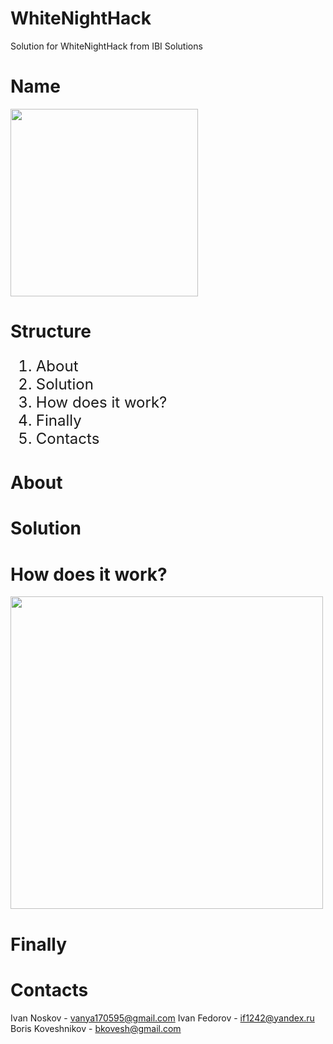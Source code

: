 # WhiteNightHack
Solution for WhiteNightHack from IBI Solutions
# Name

<img src=".png" width="300px">

# Structure

<ol type="1" style="font-size: x-large;">
<li> About
<li> Solution
<li> How does it work?
<li> Finally
<li> Contacts
</ol>

# About



# Solution


# How does it work? 

<img src=".jpg" width="500px">


# Finally


# Contacts

Ivan Noskov - vanya170595@gmail.com
Ivan Fedorov - if1242@yandex.ru
Boris Koveshnikov - bkovesh@gmail.com
